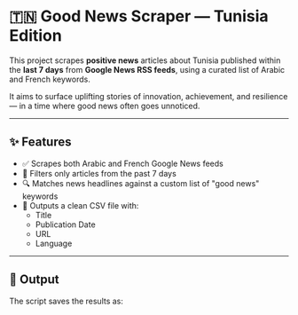 # 🇹🇳 Good News Scraper — Tunisia Edition

This project scrapes **positive news** articles about Tunisia published within the **last 7 days** from **Google News RSS feeds**, using a curated list of Arabic and French keywords.

It aims to surface uplifting stories of innovation, achievement, and resilience — in a time where good news often goes unnoticed.

---

## ✨ Features

- ✅ Scrapes both Arabic and French Google News feeds
- 📆 Filters only articles from the past 7 days
- 🔍 Matches news headlines against a custom list of "good news" keywords
- 📰 Outputs a clean CSV file with:
  - Title
  - Publication Date
  - URL
  - Language

---

## 📁 Output

The script saves the results as:

